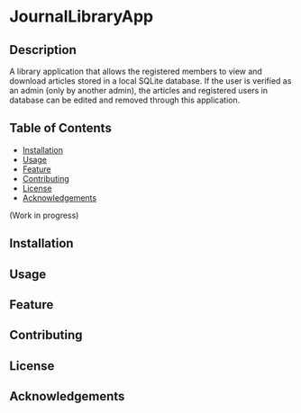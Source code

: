 # JournalLibraryApp

## Description
A library application that allows the registered members to view and download articles stored in a local SQLite database. If the user is verified as an admin (only by another admin), the articles and registered users in database can be edited and removed through this application.  


## Table of Contents
- [Installation](#installation)
- [Usage](#usage)
- [Feature](#features)
- [Contributing](#contributing)
- [License](#license)
- [Acknowledgements](#acknowledgements)

(Work in progress)
## Installation


## Usage

## Feature

## Contributing

## License

## Acknowledgements
